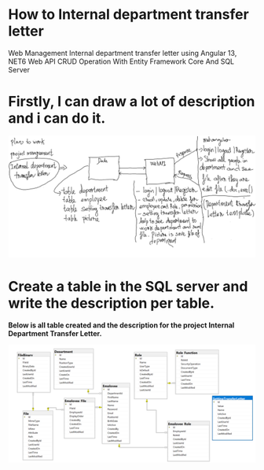 
# How to Internal department transfer letter
 Web Management Internal department transfer letter  using Angular 13, NET6 Web API CRUD Operation With Entity Framework Core And SQL Server

# Firstly, I can draw a lot of description and i can do it.

![enter image description here](https://github.com/thanhlong2803/update-image/blob/main/image3/InternalDepartment.png)

# Create a table in the SQL server and write the description per table.

 **Below is all table created and the description for the project Internal Department Transfer Letter.**

![enter image description here](https://github.com/thanhlong2803/update-image/blob/main/image3/struct_diagram.png)



